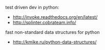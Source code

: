 test driven dev in python:
* http://invoke.readthedocs.org/en/latest/
* http://splinter.cobrateam.info/

fast non-standard data structures for python
* http://kmike.ru/python-data-structures/